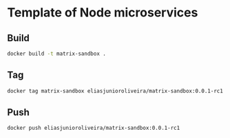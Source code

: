 # Template of Node microservices

## Build

```sh
docker build -t matrix-sandbox .
```

## Tag
```sh
docker tag matrix-sandbox eliasjunioroliveira/matrix-sandbox:0.0.1-rc1
```
## Push

```sh
docker push eliasjunioroliveira/matrix-sandbox:0.0.1-rc1
```